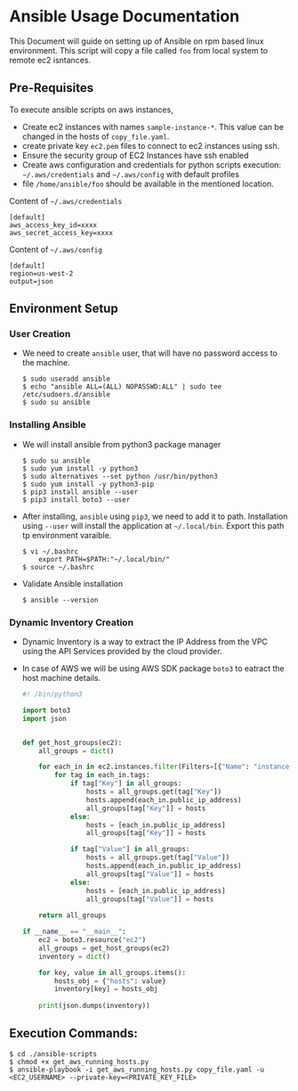 # Ansible Usage Documentation

This Document will guide on setting up of Ansible on rpm based linux environment. This script will copy a file called `foo` from local system to remote ec2 isntances.

## Pre-Requisites

To execute ansible scripts on aws instances,

- Create ec2 instances with names `sample-instance-*`. This value can be changed in the hosts of `copy_file.yaml`.
- create private key `ec2.pem` files to connect to ec2 instances using ssh.
- Ensure the security group of EC2 Instances have ssh enabled
- Create aws configuration and credentials for python scripts execution: `~/.aws/credentials` and `~/.aws/config` with default profiles
- file `/home/ansible/foo` should be available in the mentioned location.

Content of `~/.aws/credentials`

```properties
[default]
aws_access_key_id=xxxx
aws_secret_access_key=xxxx
```

Content of `~/.aws/config`

```properties
[default]
region=us-west-2
output=json
```


## Environment Setup

### User Creation

- We need to create `ansible` user, that will have no password access to the machine.

    ```shell
    $ sudo useradd ansible
    $ echo "ansible ALL=(ALL) NOPASSWD:ALL" | sudo tee /etc/sudoers.d/ansible
    $ sudo su ansible
    ```

### Installing Ansible

- We will install ansible from python3 package manager

    ```shell
    $ sudo su ansible
    $ sudo yum install -y python3
    $ sudo alternatives --set python /usr/bin/python3
    $ sudo yum install -y python3-pip
    $ pip3 install ansible --user
    $ pip3 install boto3 --user
    ```

- After installing, `ansible` using `pip3`, we need to add it to path. Installation using `--user` will install the application at `~/.local/bin`. Export this path tp environment varaible.

    ```shell
    $ vi ~/.bashrc
        export PATH=$PATH:"~/.local/bin/"
    $ source ~/.bashrc
    ```

- Validate Ansible installation

    ```shell
    $ ansible --version
    ```


### Dynamic Inventory Creation

- Dynamic Inventory is a way to extract the IP Address from the VPC using the API Services provided by the cloud provider.
- In case of AWS we will be using AWS SDK package `boto3` to eatract the host machine details.

    ```python
    #! /bin/python3

    import boto3
    import json


    def get_host_groups(ec2):
        all_groups = dict()

        for each_in in ec2.instances.filter(Filters=[{"Name": "instance-state-name", "Values": ["running"]}]):
            for tag in each_in.tags:
                if tag["Key"] in all_groups:
                    hosts = all_groups.get(tag["Key"])
                    hosts.append(each_in.public_ip_address)
                    all_groups[tag["Key"]] = hosts
                else:
                    hosts = [each_in.public_ip_address]
                    all_groups[tag["Key"]] = hosts

                if tag["Value"] in all_groups:
                    hosts = all_groups.get(tag["Value"])
                    hosts.append(each_in.public_ip_address)
                    all_groups[tag["Value"]] = hosts
                else:
                    hosts = [each_in.public_ip_address]
                    all_groups[tag["Value"]] = hosts
                
        return all_groups
    
    if __name__ == "__main__":
        ec2 = boto3.resource("ec2")
        all_groups = get_host_groups(ec2)
        inventory = dict()

        for key, value in all_groups.items():
            hosts_obj = {"hosts": value}
            inventory[key] = hosts_obj
        
        print(json.dumps(inventory))

    ```

## Execution Commands:

```shell
$ cd ./ansible-scripts
$ chmod +x get_aws_running_hosts.py
$ ansible-playbook -i get_aws_running_hosts.py copy_file.yaml -u <EC2_USERNAME> --private-key=<PRIVATE_KEY_FILE>
```


